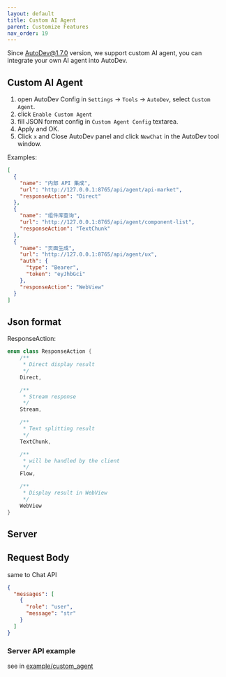```yaml
---
layout: default
title: Custom AI Agent
parent: Customize Features
nav_order: 19
---
```


Since AutoDev@1.7.0 version, we support custom AI agent, you can integrate your own AI agent into AutoDev.

## Custom AI Agent

1. open AutoDev Config in `Settings` -> `Tools` -> `AutoDev`, select `Custom Agent`.
2. click `Enable Custom Agent`
3. fill JSON format config in `Custom Agent Config` textarea.
4. Apply and OK.
5. Click `x` and Close AutoDev panel and click `NewChat` in the AutoDev tool window.

Examples:

```json
[
  {
    "name": "内部 API 集成",
    "url": "http://127.0.0.1:8765/api/agent/api-market",
    "responseAction": "Direct"
  },
  {
    "name": "组件库查询",
    "url": "http://127.0.0.1:8765/api/agent/component-list",
    "responseAction": "TextChunk"
  },
  {
    "name": "页面生成",
    "url": "http://127.0.0.1:8765/api/agent/ux",
    "auth": {
      "type": "Bearer",
      "token": "eyJhbGci"
    },
    "responseAction": "WebView"
  }
]
```

## Json format

ResponseAction:

```kotlin
enum class ResponseAction {
    /**
     * Direct display result
     */
    Direct,

    /**
     * Stream response
     */
    Stream,

    /**
     * Text splitting result
     */
    TextChunk,

    /**
     * will be handled by the client
     */
    Flow,

    /**
     * Display result in WebView
     */
    WebView
}
```

## Server

## Request Body

same to Chat API

```json
{
  "messages": [
    {
      "role": "user",
      "message": "str"
    }
  ]
}
```

### Server API example

see in [example/custom_agent](https://github.com/unit-mesh/auto-dev/tree/master/example/custom_agent)